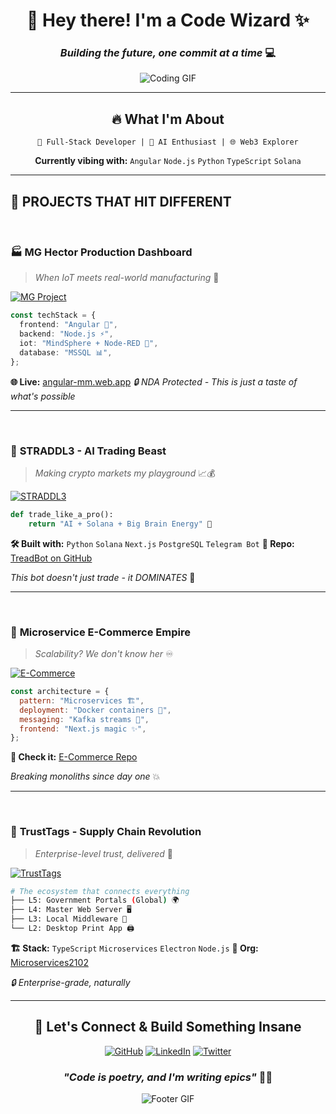<div align="center">

# 🚀 Hey there! I'm a Code Wizard ✨

### _Building the future, one commit at a time_ 💻

![Coding GIF](https://media.giphy.com/media/qgQUggAC3Pfv687qPC/giphy.gif)

---

## 🔥 **What I'm About**

```
🎯 Full-Stack Developer | 🤖 AI Enthusiast | 🌐 Web3 Explorer
```

**Currently vibing with:** `Angular` `Node.js` `Python` `TypeScript` `Solana`

---

</div>

## 💫 **PROJECTS THAT HIT DIFFERENT**

<br>

### 🏭 **MG Hector Production Dashboard**

> _When IoT meets real-world manufacturing_ 🦾

[![MG Project](https://images.unsplash.com/photo-1581091226825-a6a2a5aee158?w=800&h=400&fit=crop)](https://angular-mm.web.app/login)

```typescript
const techStack = {
  frontend: "Angular 💅",
  backend: "Node.js ⚡",
  iot: "MindSphere + Node-RED 🔗",
  database: "MSSQL 📊",
};
```

**🌐 Live:** [angular-mm.web.app](https://angular-mm.web.app/login)
_🔒 NDA Protected - This is just a taste of what's possible_

---

<br>

### 🤖 **STRADDL3 - AI Trading Beast**

> _Making crypto markets my playground_ 📈💰

[![STRADDL3](https://images.unsplash.com/photo-1611974789855-9c2a0a7236a3?w=800&h=400&fit=crop)](https://github.com/yashsm01/TreadBot)

```python
def trade_like_a_pro():
    return "AI + Solana + Big Brain Energy" 🧠
```

**🛠️ Built with:** `Python` `Solana` `Next.js` `PostgreSQL` `Telegram Bot`
**📱 Repo:** [TreadBot on GitHub](https://github.com/yashsm01/TreadBot)

_This bot doesn't just trade - it DOMINATES_ 💪

---

<br>

### 🛒 **Microservice E-Commerce Empire**

> _Scalability? We don't know her_ ♾️

[![E-Commerce](https://images.unsplash.com/photo-1556742049-0cfed4f6a45d?w=800&h=400&fit=crop)](https://github.com/Microservices2102/E-Commerce)

```javascript
const architecture = {
  pattern: "Microservices 🏗️",
  deployment: "Docker containers 🐳",
  messaging: "Kafka streams 📨",
  frontend: "Next.js magic ✨",
};
```

**🔗 Check it:** [E-Commerce Repo](https://github.com/Microservices2102/E-Commerce)

_Breaking monoliths since day one_ 💥

---

<br>

### 🔗 **TrustTags - Supply Chain Revolution**

> _Enterprise-level trust, delivered_ 🏢

[![TrustTags](https://images.unsplash.com/photo-1586953208448-b95a79798f07?w=800&h=400&fit=crop)](https://github.com/orgs/Microservices2102/repositories)

```bash
# The ecosystem that connects everything
├── L5: Government Portals (Global) 🌍
├── L4: Master Web Server 🖥️
├── L3: Local Middleware 🔄
└── L2: Desktop Print App 🖨️
```

**🏗️ Stack:** `TypeScript` `Microservices` `Electron` `Node.js`
**🏢 Org:** [Microservices2102](https://github.com/orgs/Microservices2102/repositories)

_🔒 Enterprise-grade, naturally_

---

<div align="center">

## 🎯 **Let's Connect & Build Something Insane**

[![GitHub](https://img.shields.io/badge/GitHub-000000?style=for-the-badge&logo=github&logoColor=white)](https://github.com)
[![LinkedIn](https://img.shields.io/badge/LinkedIn-0077B5?style=for-the-badge&logo=linkedin&logoColor=white)](https://linkedin.com)
[![Twitter](https://img.shields.io/badge/Twitter-1DA1F2?style=for-the-badge&logo=twitter&logoColor=white)](https://twitter.com)

### _"Code is poetry, and I'm writing epics"_ 📝✨

![Footer GIF](https://media.giphy.com/media/L1R1tvI9svkIWwpVYr/giphy.gif)

</div>
